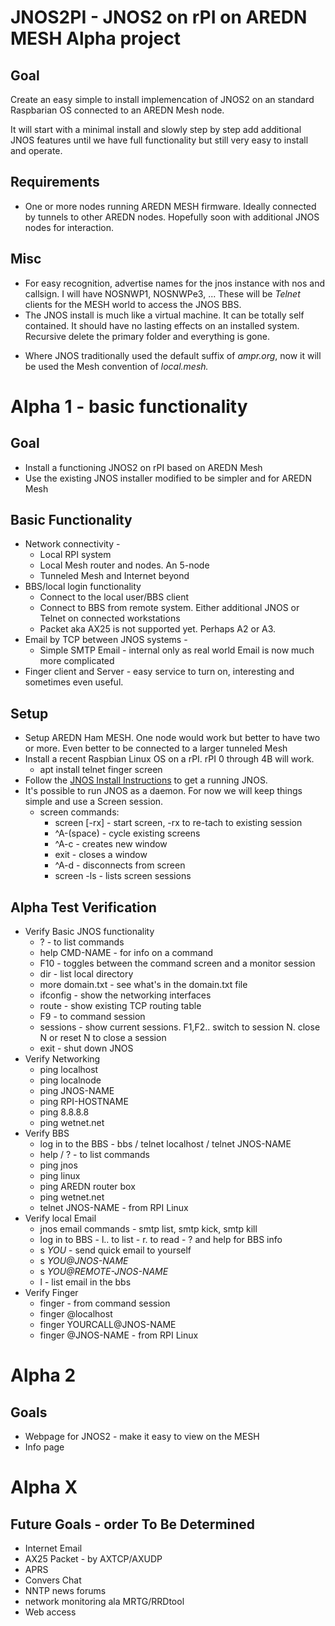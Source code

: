 
# JNOS2PI - JNOS2 on rPI on AREDN MESH Alpha project

## Goal

Create an easy simple to install implemencation of JNOS2 on an standard Raspbarian OS connected to an AREDN Mesh node.

It will start with a minimal install and slowly step by step add additional JNOS features until we have full functionality but still very easy to install and operate.

## Requirements
+ One or more nodes running AREDN MESH firmware.  Ideally connected by tunnels to other AREDN nodes.  Hopefully soon with additional JNOS nodes for interaction.

## Misc
* For easy recognition, advertise names for the jnos instance with nos and callsign.  I will have  NOSNWP1, NOSNWPe3, ...  These will be *Telnet* clients for the MESH world to access the JNOS BBS.
* The JNOS install is much like a virtual machine.  It can be totally self contained.  It should have no lasting effects on an installed system.  Recursive delete the primary folder and everything is gone.
+ Where JNOS traditionally used the default suffix of *ampr.org*, now it will be used the Mesh convention of *local.mesh.*


# Alpha 1 - basic functionality

## Goal
+ Install a functioning JNOS2 on rPI based on AREDN Mesh
+ Use the existing JNOS installer modified to be simpler and for AREDN Mesh

## Basic Functionality
+ Network connectivity - 
    + Local RPI system
    + Local Mesh router and nodes.  An 5-node 
    + Tunneled Mesh and Internet beyond
+ BBS/local login functionality
    + Connect to the local user/BBS client
    + Connect to BBS from remote system. Either additional JNOS or Telnet on connected workstations
    + Packet aka AX25 is not supported yet.  Perhaps A2 or A3.
+ Email by TCP between JNOS systems - 
    + Simple SMTP Email - internal only as real world Email is now much more complicated
+ Finger client and Server - easy service to turn on, interesting and sometimes even useful.

## Setup
+ Setup AREDN Ham MESH.  One node would work but better to have two or more.  Even better to be connected to a larger tunneled Mesh
+ Install a recent Raspbian Linux OS on a rPI.  rPI 0 through 4B will work.
    + apt install telnet finger screen
+ Follow the [JNOS Install Instructions](https://github.com/wa7nwp/nwp2019/blob/master/19500_nwp20/19501_jnos_mesh.md#installing-jnos-on-raspberry-pi) to get a running JNOS.
+ It's possible to run JNOS as a daemon.  For now we will keep things simple and use a Screen session.
    + screen commands:
        + screen [-rx] - start screen, -rx to re-tach to existing session
        + ^A-(space) - cycle existing screens
        + ^A-c - creates new window
        + exit - closes a window
        + ^A-d - disconnects from screen
        + screen -ls - lists screen sessions
 
## Alpha Test Verification
+ Verify Basic JNOS functionality
    + ? - to list commands
    + help CMD-NAME - for info on a command
    + F10 - toggles between the command screen and a monitor session
    + dir - list local directory
    + more domain.txt - see what's in the domain.txt file
    + ifconfig - show the networking interfaces
    + route - show existing TCP routing table
    + F9 - to command session
    + sessions - show current sessions. F1,F2.. switch to session N.  close N or reset N to close a session
    + exit - shut down JNOS
+ Verify Networking
    + ping localhost
    + ping localnode
    + ping JNOS-NAME
    + ping RPI-HOSTNAME
    + ping 8.8.8.8
    + ping wetnet.net
+ Verify BBS
    + log in to the BBS - bbs / telnet localhost / telnet JNOS-NAME
    + help / ? - to list commands
    + ping jnos
    + ping linux
    + ping AREDN router box
    + ping wetnet.net
    + telnet JNOS-NAME - from RPI Linux
+ Verify local Email
    + jnos email commands - smtp list, smtp kick, smtp kill
    + log in to BBS - l.. to list - r. to read - ? and help for BBS info
    + s *YOU*  - send quick email to yourself
    + s *YOU@JNOS-NAME*
    + s *YOU@REMOTE-JNOS-NAME*
    + l - list email in the bbs
+ Verify Finger
    + finger - from command session
    + finger @localhost
    + finger YOURCALL@JNOS-NAME
    + finger @JNOS-NAME - from RPI Linux


# Alpha 2

## Goals
+ Webpage for JNOS2 - make it easy to view on the MESH
+ Info page


# Alpha X

## Future Goals - order To Be Determined
+ Internet Email
+ AX25 Packet - by AXTCP/AXUDP
+ APRS
+ Convers Chat
+ NNTP news forums
+ network monitoring ala MRTG/RRDtool
+ Web access
